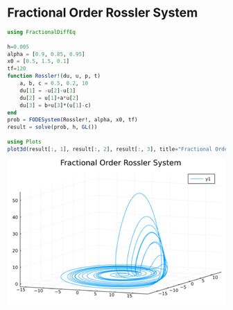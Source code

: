 # Fractional Order Rossler System

```julia
using FractionalDiffEq

h=0.005
alpha = [0.9, 0.85, 0.95]
x0 = [0.5, 1.5, 0.1]
tf=120
function Rossler!(du, u, p, t)
    a, b, c = 0.5, 0.2, 10
    du[1] = -u[2]-u[3]
    du[2] = u[1]+a*u[2]
    du[3] = b+u[3]*(u[1]-c)
end
prob = FODESystem(Rossler!, alpha, x0, tf)
result = solve(prob, h, GL())

using Plots
plot3d(result[:, 1], result[:, 2], result[:, 3], title="Fractional Order Rossler System")

```

![Rossler](./assets/Rossler.png)